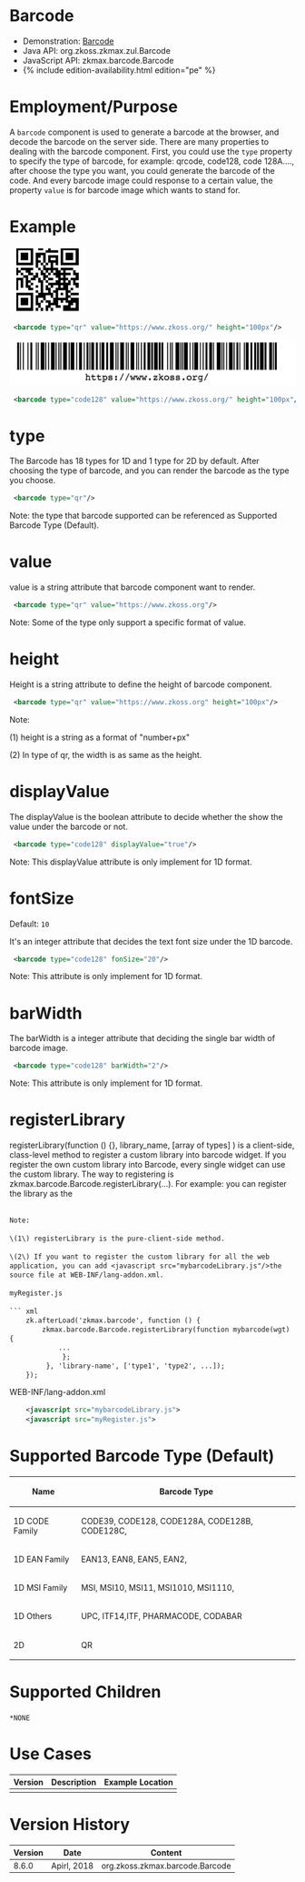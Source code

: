 

# Barcode

- Demonstration:
  [Barcode](https://blog.zkoss.org/2018/09/05/8-6-preview-barcode-and-barcodescanner/)
- Java API: <javadoc>org.zkoss.zkmax.zul.Barcode</javadoc>
- JavaScript API:
  <javadoc directory="jsdoc">zkmax.barcode.Barcode</javadoc>
- {% include edition-availability.html edition="pe" %}

# Employment/Purpose

A `barcode` component is used to generate a barcode at the browser, and
decode the barcode on the server side. There are many properties to
dealing with the barcode component. First, you could use the `type`
property to specify the type of barcode, for example: qrcode, code128,
code 128A...., after choose the type you want, you could generate the
barcode of the code. And every barcode image could response to a certain
value, the property `value` is for barcode image which wants to stand
for.

# Example

![](/zk_component_ref/images/qrcode.png)

``` xml
 <barcode type="qr" value="https://www.zkoss.org/" height="100px"/>
```

![](/zk_component_ref/images/code128.png)

``` xml
 <barcode type="code128" value="https://www.zkoss.org/" height="100px"/>
```

# type

The Barcode has 18 types for 1D and 1 type for 2D by default. After
choosing the type of barcode, and you can render the barcode as the type
you choose.

``` xml
 <barcode type="qr"/>
```

Note: the type that barcode supported can be referenced as Supported
Barcode Type (Default).

# value

value is a string attribute that barcode component want to render.

``` xml
 <barcode type="qr" value="https://www.zkoss.org"/>
```

Note: Some of the type only support a specific format of value.

# height

Height is a string attribute to define the height of barcode component.

``` xml
 <barcode type="qr" value="https://www.zkoss.org" height="100px"/>
```

Note:

\(1\) height is a string as a format of "number+px"

\(2\) In type of qr, the width is as same as the height.

# displayValue

The displayValue is the boolean attribute to decide whether the show the
value under the barcode or not.

``` xml
 <barcode type="code128" displayValue="true"/>
```

Note: This displayValue attribute is only implement for 1D format.

# fontSize

Default: `10`

It's an integer attribute that decides the text font size under the 1D
barcode.

``` xml
 <barcode type="code128" fonSize="20"/>
```

Note: This attribute is only implement for 1D format.

# barWidth

The barWidth is a integer attribute that deciding the single bar width
of barcode image.

``` xml
 <barcode type="code128" barWidth="2"/>
```

Note: This attribute is only implement for 1D format.

# registerLibrary

registerLibrary(function () {}, library_name, \[array of types\] ) is a
client-side, class-level method to register a custom library into
barcode widget. If you register the own custom library into Barcode,
every single widget can use the custom library. The way to registering
is zkmax.barcode.Barcode.registerLibrary(...). For example: you can
register the library as the

<script>

below.

``` xml
<?script src="mybarcodeLibrary.js"?>
<script>
    ...
    zk.afterLoad('zkmax.barcode', function () {
        zkmax.barcode.Barcode.registerLibrary(function mybarcode(wgt) {
            ...
             };
         }, 'library-name', ['type1', 'type2', ...]);
    });
    ...
</script>
```

Note:

\(1\) registerLibrary is the pure-client-side method.

\(2\) If you want to register the custom library for all the web
application, you can add <javascript src="mybarcodeLibrary.js"/>the
source file at WEB-INF/lang-addon.xml.

myRegister.js

``` xml
    zk.afterLoad('zkmax.barcode', function () {
        zkmax.barcode.Barcode.registerLibrary(function mybarcode(wgt) {
            ...
             };
         }, 'library-name', ['type1', 'type2', ...]);
    });
```

WEB-INF/lang-addon.xml

``` xml
    <javascript src="mybarcodeLibrary.js">
    <javascript src="myRegister.js">
```

# Supported Barcode Type (Default)

<table>
<thead>
<tr class="header">
<th><center>
<p>Name</p>
</center></th>
<th><center>
<p>Barcode Type</p>
</center></th>
</tr>
</thead>
<tbody>
<tr class="odd">
<td><p>1D CODE Family</p></td>
<td><p>CODE39, CODE128, CODE128A, CODE128B, CODE128C,</p></td>
</tr>
<tr class="even">
<td><p>1D EAN Family</p></td>
<td><p>EAN13, EAN8, EAN5, EAN2,</p></td>
</tr>
<tr class="odd">
<td><p>1D MSI Family</p></td>
<td><p>MSI, MSI10, MSI11, MSI1010, MSI1110,</p></td>
</tr>
<tr class="even">
<td><p>1D Others</p></td>
<td><p>UPC, ITF14,ITF, PHARMACODE, CODABAR</p></td>
</tr>
<tr class="odd">
<td><p>2D</p></td>
<td><p>QR</p></td>
</tr>
</tbody>
</table>

# Supported Children

`*NONE`

# Use Cases

| Version | Description | Example Location |
|---------|-------------|------------------|
|         |             |                  |

# Version History



| Version | Date        | Content                                            |
|---------|-------------|----------------------------------------------------|
| 8.6.0   | Apirl, 2018 | <javadoc>org.zkoss.zkmax.barcode.Barcode</javadoc> |


